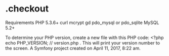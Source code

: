 .checkout
=========
Requirements
PHP 5.3.6+ 
curl
mcrypt
gd
pdo_mysql or pdo_sqlite
MySQL 5.2+

To determine your PHP version, create a new file with this PHP code:  <?php echo PHP_VERSION; // version.php . This will print your version number to the screen.
A Symfony project created on April 11, 2017, 8:22 am.
